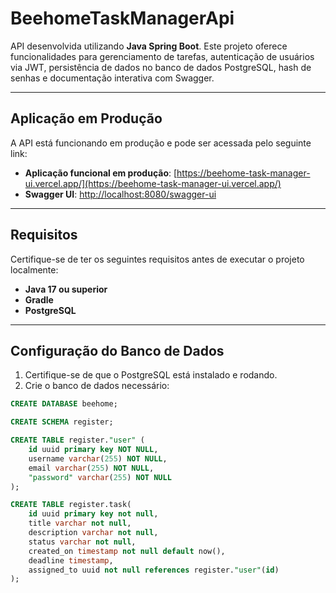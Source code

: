 # BeehomeTaskManagerApi

API desenvolvida utilizando **Java Spring Boot**. Este projeto oferece funcionalidades para gerenciamento de tarefas, autenticação de usuários via JWT, persistência de dados no banco de dados PostgreSQL, hash de senhas e documentação interativa com Swagger.

---

## Aplicação em Produção

A API está funcionando em produção e pode ser acessada pelo seguinte link:

- **Aplicação funcional em produção**: [https://beehome-task-manager-ui.vercel.app/](https://beehome-task-manager-ui.vercel.app/)
- **Swagger UI**: [http://localhost:8080/swagger-ui](http://localhost:8080/swagger-ui)

---

## Requisitos

Certifique-se de ter os seguintes requisitos antes de executar o projeto localmente:

- **Java 17 ou superior**
- **Gradle**
- **PostgreSQL**

---

## Configuração do Banco de Dados

1. Certifique-se de que o PostgreSQL está instalado e rodando.
2. Crie o banco de dados necessário:
```sql
CREATE DATABASE beehome;

CREATE SCHEMA register;

CREATE TABLE register."user" (
	id uuid primary key NOT NULL,
	username varchar(255) NOT NULL,
	email varchar(255) NOT NULL,
	"password" varchar(255) NOT NULL
);

CREATE TABLE register.task(
	id uuid primary key not null,
	title varchar not null,
	description varchar not null,
	status varchar not null,
	created_on timestamp not null default now(),
	deadline timestamp,
	assigned_to uuid not null references register."user"(id)
);
